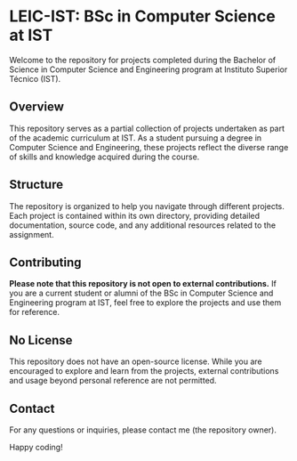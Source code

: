 # LEIC-IST: BSc in Computer Science at IST

Welcome to the repository for projects completed during the Bachelor of Science in Computer Science and Engineering program at Instituto Superior Técnico (IST).

## Overview

This repository serves as a partial collection of projects undertaken as part of the academic curriculum at IST. As a student pursuing a degree in Computer Science and Engineering, these projects reflect the diverse range of skills and knowledge acquired during the course.

## Structure

The repository is organized to help you navigate through different projects. Each project is contained within its own directory, providing detailed documentation, source code, and any additional resources related to the assignment.

## Contributing

**Please note that this repository is not open to external contributions.** If you are a current student or alumni of the BSc in Computer Science and Engineering program at IST, feel free to explore the projects and use them for reference.

## No License

This repository does not have an open-source license. While you are encouraged to explore and learn from the projects, external contributions and usage beyond personal reference are not permitted.

## Contact

For any questions or inquiries, please contact me (the repository owner).

Happy coding!
